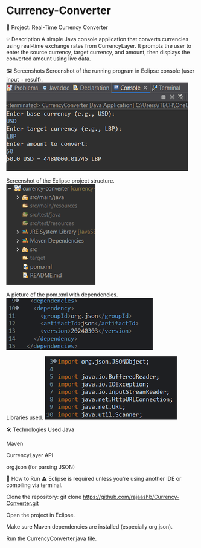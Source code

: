 # Currency-Converter
📌 Project: Real-Time Currency Converter

💡 Description
A simple Java console application that converts currencies using real-time exchange rates from CurrencyLayer. It prompts the user to enter the source currency, target currency, and amount, then displays the converted amount using live data.

🖼️ Screenshots
Screenshot of the running program in Eclipse console (user input + result). ![Photo](screenshots/console-output.png)

Screenshot of the Eclipse project structure. ![Photo](screenshots/project-structure.png)

A picture of the pom.xml with dependencies. ![Photo](screenshots/dependencies-used.png)

Libraries used. ![Photo](screenshots/libraries-used.png)


🛠️ Technologies Used
Java

Maven

CurrencyLayer API

org.json (for parsing JSON)


🚀 How to Run
⚠️ Eclipse is required unless you're using another IDE or compiling via terminal.

Clone the repository: git clone https://github.com/rajaashb/Currency-Converter.git

Open the project in Eclipse.

Make sure Maven dependencies are installed (especially org.json).

Run the CurrencyConverter.java file.

